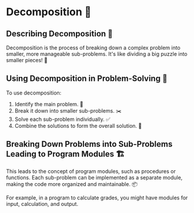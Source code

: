 # Decomposition 🧩

## Describing Decomposition 📖

Decomposition is the process of breaking down a complex problem into smaller, more manageable sub-problems. It's like dividing a big puzzle into smaller pieces! 🧩

## Using Decomposition in Problem-Solving 🔧

To use decomposition:

1. Identify the main problem. 🎯
2. Break it down into smaller sub-problems. ✂️
3. Solve each sub-problem individually. ✅
4. Combine the solutions to form the overall solution. 🔗

## Breaking Down Problems into Sub-Problems Leading to Program Modules 🏗️

This leads to the concept of program modules, such as procedures or functions. Each sub-problem can be implemented as a separate module, making the code more organized and maintainable. 📦

For example, in a program to calculate grades, you might have modules for input, calculation, and output.